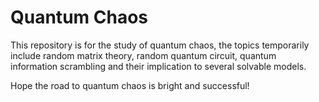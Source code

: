 # Quantum Chaos

This repository is for the study of quantum chaos, the topics temporarily include random matrix theory, random quantum circuit, quantum information scrambling and their implication to several solvable models.

Hope the road to quantum chaos is bright and successful!
